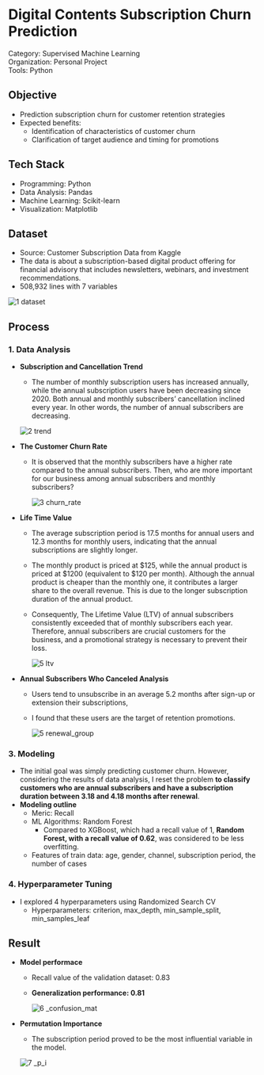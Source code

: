 # Digital Contents Subscription Churn Prediction

Category: Supervised Machine Learning   
Organization: Personal Project   
Tools: Python  

## Objective

- Prediction subscription churn for customer retention strategies
- Expected benefits:
    - Identification of characteristics of customer churn
    - Clarification of target audience and timing for promotions

## Tech Stack

- Programming: Python
- Data Analysis: Pandas
- Machine Learning: Scikit-learn
- Visualization: Matplotlib

## Dataset

- Source: Customer Subscription Data from Kaggle
- The data is about a subscription-based digital product offering for financial advisory that includes newsletters, webinars, and investment recommendations.
- 508,932 lines with 7 variables

![1 dataset](https://github.com/arden333/Data-Projects/assets/110075002/479b8c71-d45f-4afd-912e-d32f8c18d958)

## Process

### 1. Data Analysis

- **Subscription and Cancellation Trend**
    - The number of monthly subscription users has increased annually, while the annual subscription users have been decreasing since 2020. Both annual and monthly subscribers’ cancellation inclined every year. In other words, the number of annual subscribers are decreasing.
    
    ![2 trend](https://github.com/arden333/Data-Projects/assets/110075002/ab3a0ba1-3f23-4134-b85a-39a8634c033b)
    
- **The Customer Churn Rate**
    - It is observed that the monthly subscribers have a higher rate compared to the annual subscribers. Then, who are more important for our business among annual subscribers and monthly subscribers?
        
        ![3 churn_rate](https://github.com/arden333/Data-Projects/assets/110075002/aa7b4596-3b5a-47a1-a3a3-77b0de9720e4)
        
- **Life Time Value**
    - The average subscription period is 17.5 months for annual users and 12.3 months for monthly users, indicating that the annual subscriptions are slightly longer.
    - The monthly product is priced at $125, while the annual product is priced at $1200 (equivalent to $120 per month). Although the annual product is cheaper than the monthly one, it contributes a larger share to the overall revenue. This is due to the longer subscription duration of the annual product.
    - Consequently, The Lifetime Value (LTV) of annual subscribers consistently exceeded that of monthly subscribers each year. Therefore, annual subscribers are crucial customers for the business, and a promotional strategy is necessary to prevent their loss.
        
        ![5 ltv](https://github.com/arden333/Data-Projects/assets/110075002/4b3c872d-d800-4af1-834a-e3f07eb0ffd9)
        

- **Annual Subscribers Who Canceled Analysis**
    - Users tend to unsubscribe in an average 5.2 months after sign-up or extension their subscriptions,
    - I found that these users are the target of retention promotions.
        
        ![5 renewal_group](https://github.com/arden333/Data-Projects/assets/110075002/1cabedfc-7f5f-4e26-afc3-f450352dcf13)
        

### 3. Modeling

- The initial goal was simply predicting customer churn. However, considering the results of data analysis, I reset the problem **to classify customers who are annual subscribers and have a subscription duration between 3.18 and 4.18 months after renewal**.
- **Modeling outline**
    - Meric: Recall
    - ML Algorithms: Random Forest
        - Compared to XGBoost, which had a recall value of 1, **Random Forest, with a recall value of 0.62**, was considered to be less overfitting.
    - Features of train data: age, gender, channel, subscription period, the number of cases

### 4. Hyperparameter Tuning

- I explored 4 hyperparameters using Randomized Search CV
    - Hyperparameters: criterion, max_depth, min_sample_split, min_samples_leaf

## Result

- **Model performace**
    - Recall value of the validation dataset: 0.83
    - **Generalization performance: 0.81**
        
        ![6 _confusion_mat](https://github.com/arden333/Data-Projects/assets/110075002/fbc348f5-ac23-42e3-bda8-71f8a769437c)
        
- **Permutation Importance**
    - The subscription period proved to be the most influential variable in the model.
    
    ![7 _p_i](https://github.com/arden333/Data-Projects/assets/110075002/f8b2ae85-d568-4ecc-954f-6985d1baeaf3)
